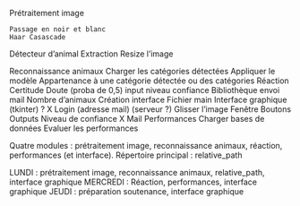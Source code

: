 Prétraitement image 

	Passage en noir et blanc
	Haar Casascade
Détecteur d’animal
	Extraction
	Resize l’image
	
Reconnaissance animaux
	Charger les catégories détectées
	Appliquer le modèle
	Appartenance à une catégorie détectée ou des catégories
Réaction
	Certitude
	Doute (proba de 0,5) input niveau confiance
	Bibliothèque envoi mail
	Nombre d’animaux
Création interface
	Fichier main
	Interface graphique (tkinter) ?
	X	Login (adresse mail) (serveur ?)
		Glisser l’image
		Fenêtre
		Boutons
		Outputs
	Niveau de confiance
	X Mail
Performances 
	Charger bases de données
	Evaluer les performances

Quatre modules : prétraitement image, reconnaissance animaux, réaction, performances (et interface).
Répertoire principal : relative_path


LUNDI : prétraitement image, reconnaissance animaux, relative_path, interface graphique
MERCREDI : Réaction, performances, interface graphique
JEUDI : préparation soutenance, interface graphique
